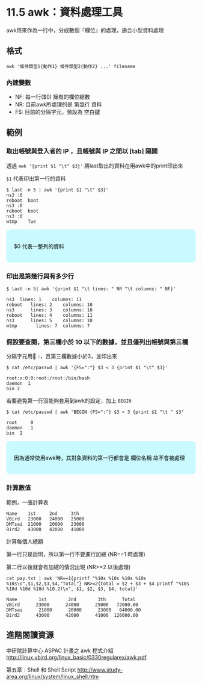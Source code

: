 # 11.5 awk：資料處理工具

awk用來作為一行中，分成數個『欄位』的處理，適合小型資料處理

## 格式

```
awk '條件類型1{動作1} 條件類型2{動作2} ...' filename
```

### 內建變數

* NF: 每一行($0) 擁有的欄位總數
* NR: 目前awk所處理的是 第幾行 資料
* FS: 目前的分隔字元，預設為 空白鍵

## 範例

### 取出帳號與登入者的 IP ，且帳號與 IP 之間以 [tab] 隔開

透過 `awk '{print $1 "\t" $3}'` 將last取出的資料在用awk中的print印出來

`$1` 代表印出第一行的資料

```
$ last -n 5 | awk '{print $1 "\t" $3}'
ns3	:0
reboot	boot
ns3	:0
reboot	boot
ns3	:0
wtmp	Tue
```


<div style="
border-radius: 10px;
padding: 20px;
background-color: #C8FAFF;
color: black;
margin-bottom: 15px;
">

$0 代表一整列的資料
</div>

### 印出是第幾行與有多少行

```
$ last -n 5| awk '{print $1 "\t lines: " NR "\t columns: " NF}'

ns3	 lines: 1	 columns: 11
reboot	 lines: 2	 columns: 10
ns3	     lines: 3	 columns: 10
reboot	 lines: 4	 columns: 11
ns3	     lines: 5	 columns: 10
wtmp	   lines: 7	 columns: 7
```

### 假設要查閱，第三欄小於 10 以下的數據，並且僅列出帳號與第三欄

分隔字元用 `:`，且第三欄數據小於3，並印出來

```
$ cat /etc/passwd | awk '{FS=":"} $3 < 3 {print $1 "\t" $3}'

root:x:0:0:root:/root:/bin/bash	
daemon	1
bin	2
```

若要避免第一行沒能夠套用到awk的設定，加上 `BEGIN`

```
$ cat /etc/passwd | awk 'BEGIN {FS=":"} $3 < 3 {print $1 "\t " $3'

root	 0
daemon	 1
bin	 2
```

<div style="
border-radius: 10px;
padding: 20px;
background-color: #C8FAFF;
color: black;
margin-bottom: 15px;
">

因為通常使用awk時，其對象資料的第一行都會是 欄位名稱 故不會被處理

</div>

### 計算數值

範例，一張計算表
```
Name    1st     2nd     3th
VBird   23000   24000   25000
DMTsai  21000   20000   23000
Bird2   43000   42000   41000
```

計算每個人總額

第一行只是說明，所以第一行不要進行加總 (NR==1 時處理)

第二行以後就會有加總的情況出現 (NR>=2 以後處理)

```
cat pay.txt | awk 'NR==1{printf "%10s %10s %10s %10s %10s\n",$1,$2,$3,$4,"Total"} NR>=2{total = $2 + $3 + $4 printf "%10s %10d %10d %10d %10.2f\n", $1, $2, $3, $4, total}'

Name        1st        2nd        3th      Total
VBird      23000      24000      25000   72000.00
DMTsai      21000      20000      23000   64000.00
Bird2      43000      42000      41000  126000.00
```

## 進階閱讀資源

中研院計算中心 ASPAC 計畫之 awk 程式介紹
http://linux.vbird.org/linux_basic/0330regularex/awk.pdf

第五章﹕Shell 和 Shell Script
http://www.study-area.org/linux/system/linux_shell.htm
